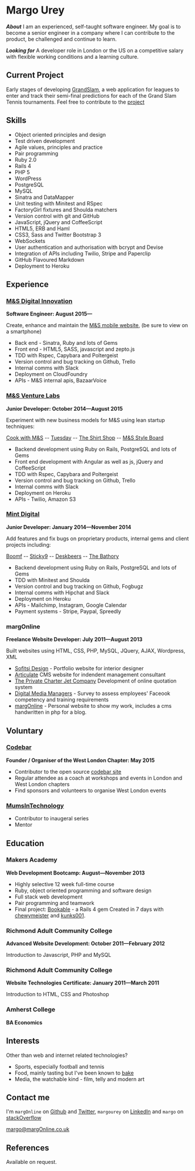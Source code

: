 Margo Urey
==========
***About***
I am an experienced, self-taught software engineer. My goal is to become a senior engineer in a company where I can contribute to the product, be challenged and continue to learn.


***Looking for***
A developer role in London or the US on a competitive salary with flexible working conditions and a learning culture.


Current Project
---------------
Early stages of developing [GrandSlam], a web application for leagues to enter and track their semi-final predictions for each of the Grand Slam Tennis tournaments. Feel free to contribute to the [project]


Skills
------

  - Object­ oriented principles and design
  - Test­ driven development
  - Agile values, principles and practice
  - Pair programming
  - Ruby 2.0
  - Rails 4
  - PHP 5
  - WordPress
  - PostgreSQL
  - MySQL
  - Sinatra and DataMapper
  - Unit testing with Minitest and RSpec
  - FactoryGirl fixtures and Shoulda matchers
  - Version control with git and GitHub
  - JavaScript, jQuery and CoffeeScript
  - HTML5, ERB and Haml
  - CSS3, Sass and Twitter Bootstrap 3
  - WebSockets
  - User authentication and authorisation with bcrypt and Devise
  - Integration of APIs including Twilio, Stripe and Paperclip
  - GitHub Flavoured Markdown
  - Deployment to Heroku



Experience
----------

### [M&S Digital Innovation]
**Software Engineer: August 2015&mdash;**

Create, enhance and maintain the [M&S mobile website], (be sure to view on a smartphone)

  - Back end - Sinatra, Ruby and lots of Gems
  - Front end - HTML5, SASS, javascript and zepto.js
  - TDD with Rspec, Capybara and Poltergeist
  - Version control and bug tracking on Github, Trello
  - Internal comms with Slack
  - Deployment on CloudFoundry
  - APIs - M&S internal apis, BazaarVoice


### [M&S Venture Labs]
**Junior Developer: October 2014&mdash;August 2015**

Experiment with new business models for M&S using lean startup techniques:

  [Cook with M&S] -- [Tuesday] -- [The Shirt Shop] -- [M&S Style Board]

  - Backend development using Ruby on Rails, PostgreSQL and lots of Gems
  - Front end development with Angular as well as js, jQuery and CoffeeScript
  - TDD with Rspec, Capybara and Poltergeist
  - Version control and bug tracking on Github, Trello
  - Internal comms with Slack
  - Deployment on Heroku
  - APIs - Twilio, Amazon S3 


### [Mint Digital]
**Junior Developer: January 2014&mdash;November 2014**

Add features and fix bugs on proprietary products, internal gems and client projects including:

  [Boomf] -- [Sticky9] -- [Deskbeers] -- [The Bathory]

  - Backend development using Ruby on Rails, PostgreSQL and lots of Gems
  - TDD with Minitest and Shoulda
  - Version control and bug tracking on Github, Fogbugz
  - Internal comms with Hipchat and Slack
  - Deployment on Heroku
  - APIs - Mailchimp, Instagram, Google Calendar
  - Payment systems - Stripe, Paypal, Spreedly


### margOnline
**Freelance Website Developer: July 2011&mdash;August 2013**

Built websites using HTML, CSS, PHP, MySQL, JQuery, AJAX, Wordpress, XML

  - [Sofitsi Design] - Portfolio website for interior designer
  - [Articulate] CMS website for indendent management consultant
  - [The Private Charter Jet Company] Development of online quotation system
  - [Digital Media Managers] - Survey to assess employees' Faceook competency and training requirements
  - [margOnline] - Personal website to show my work, includes a cms handwritten in php for a blog.


Voluntary
---------

### [Codebar]
**Founder / Organiser of the West London Chapter: May 2015**

  - Contributor to the open source [codebar site]
  - Regular attendee as a coach at workshops and events in London and West London chapters
  - Find sponsors and volunteers to organise West London events

### [MumsInTechnology]

  - Contributor to inaugeral series
  - Mentor


Education
---------

### Makers Academy
**Web Development Bootcamp: August&mdash;November 2013**

  - Highly selective 12 week full-time course
  - Ruby, object oriented programming and software design
  - Full stack web development
  - Pair programming and teamwork
  - Final project: [Bookable] - a Rails 4 gem Created in 7 days with [chewymeister]
    and [kunks001].

### Richmond Adult Community College
**Advanced Website Development: October 2011&mdash;February 2012**

Introduction to Javascript, PHP and MySQL

### Richmond Adult Community College
**Website Technologies Certificate: January 2011&mdash;March 2011**

Introduction to HTML, CSS and Photoshop

### Amherst College
**BA Economics**


Interests
---------

Other than web and internet related technologies?

  - Sports, especially football and tennis
  - Food, mainly tasting but I've been known to [bake]
  - Media, the watchable kind - film, telly and modern art


Contact me
----------
I'm `margOnline` on [Github] and [Twitter], `margourey` on [LinkedIn] and `margo` on [stackOverflow]

[margo@margOnline.co.uk]

  [Sofitsi Design]: http://www.sofitsidesign.com/
  [Articulate]: http://www.frontlineprojects.co.uk/
  [The Private Charter Jet Company]: http://www.privatejets.co.uk/
  [Charity Auction Template]: http://www.margonline.co.uk/at/index.php
  [Digital Media Managers]: http://www.margonline.co.uk/fb/fbsurvey.php
  [margOnline]: http://www.margonline.co.uk/

  [Mint Digital]: http://mintdigital.com/
  [Boomf]: https://boomf.com/
  [Sticky9]: https://sticky9.com/
  [Deskbeers]: https://www.deskbeers.com/
  [The Bathory]: https://thebathory.com/

  [M&S Digital Innovation]: http://www.mandsdigital.com/
  [M&S mobile website]: http://www.marksandspencer.com/
  [M&S Venture Labs]: http://www.mslabs.io/
  [Cook with M&S]: http://cookwithmands.com/
  [The Shirt Shop]: http://formalshirts.marksandspencer.com/
  [Tuesday]: https://trytuesday.com/
  [M&S Style Board]: https://mandsstyleboard.com/

  [Makers Academy]: http://www.makersacademy.com
  [Bookable]: http://rubygems.org/gems/bookable
  [Super Chitter]: http://super-chitter.herokuapp.com/
  [Ruby Exercises]: https://github.com/margOnline/ruby_exercises
  [online survey]: https://github.com/margOnline/dev_survey
  [chewymeister]: https://github.com/chewymeister
  [kunks001]: https://github.com/kunks001
  [exercism.io]: http://exercism.io/

  [margo@margonline.co.uk]: mailto:margo@margonline.co.uk
  [GitHub]: https://github.com/margOnline
  [LinkedIn]: http://linkedin.com/in/margourey
  [Twitter]: http://twitter.com/margOnline
  [stackOverflow]: http://stackoverflow.com/users/3772982/margo
  [bake]: http://uk.pinterest.com/margonline/sweet-tooth/
  [LostandFound]: https://github.com/margOnline/lost_and_found
  [GrandSlam]: https://grand-slam.herokuapp.com/
  [project]: https://github.com/margOnline/leaderboard
  [Codebar]: https://codebar.io
  [codebar site]: https://github.com/codebar/planner/graphs/contributors
  [MumsInTechnology]: http://mumsintechnology.co.uk/

References
----------
Available on request.
